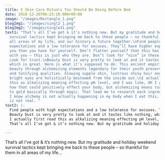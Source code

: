 ```yaml
---
title: 5 Skin Care Rituals You Should Be Doing Before Bed
date: 2018-12-26T06:23:10.000+00:00
image: "/images/Rectangle_1.png"
blogImg1: "/images/singl2 1.png"
blogImg2: "/images/single31.png"
text1: "That’s all I’ve got & it’s nothing new. But my gratitude and holiday weekend
  survival tactics kept bringing me back to these people – so thankful for them in
  all areas of my life, and our history & future together.\nFind people with high
  expectations and a low tolerance for excuses. They’ll have higher expectations for
  you than you have for yourself. Don’t flatter yourself that this has much to do
  with you – this is just who they are. Don’t look for “nice” in these relationships.
  Look for trust.\nBeauty Dust is very pretty to look at and it tastes like nothing,
  which is great. Here is what it’s supposed to do: This ancient empiric formula expands
  beauty through alchemizing elements legendary for their youth preserving, fortifying
  and tonifying qualities. Glowing supple skin, lustrous shiny hair and twinkling
  bright eyes are holistically bestowed from the inside out.\nI actually first read
  this as alkalizing meaning effecting pH level, and I was like, OK I guess I understand
  how that could positively effect your body, but alchemizing means turning elements
  to gold basically through magic. That lead me to research each ingredient because
  I know alchemy is not actually happening in my body when I eat this, since alchemy
  is not real. "
text2: |-
  Find people with high expectations and a low tolerance for excuses. They’ll have higher expectations for you than you have for yourself. Don’t flatter yourself that this has much to do with you – this is just who they are. Don’t look for “nice” in these relationships. Look for trust.
  Beauty Dust is very pretty to look at and it tastes like nothing, which is great. Here is what it’s supposed to do: This ancient empiric formula expands beauty through alchemizing elements legendary for their youth preserving, fortifying and tonifying qualities. Glowing supple skin, lustrous shiny hair and twinkling bright eyes are holistically bestowed from the inside out.
  I actually first read this as alkalizing meaning effecting pH level, and I was like, OK I guess I understand how that could positively effect your body, but alchemizing means turning elements to gold basically through magic. That lead me to research each ingredient because I know alchemy is not actually happening in my body when I eat this, since alchemy is not real.
  That’s all I’ve got & it’s nothing new. But my gratitude and holiday weekend survival tactics kept bringing me back to these people – so thankful for them in all areas of my life, and our history & future together.

---
```

That’s all I’ve got & it’s nothing new. But my gratitude and holiday weekend survival tactics kept bringing me back to these people – so thankful for them in all areas of my life...